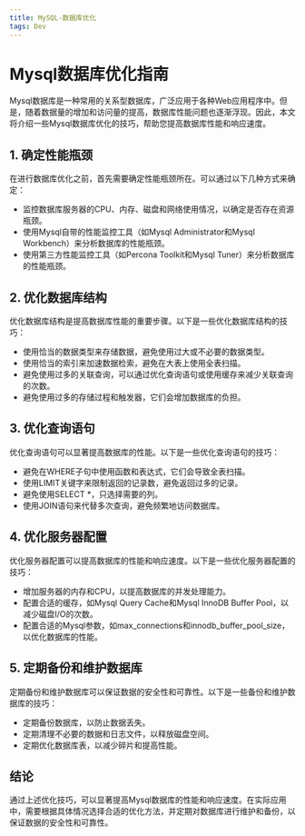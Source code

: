 ```yaml
---
title: MySQL-数据库优化
tags: Dev
---
```


# Mysql数据库优化指南

Mysql数据库是一种常用的关系型数据库，广泛应用于各种Web应用程序中。但是，随着数据量的增加和访问量的提高，数据库性能问题也逐渐浮现。因此，本文将介绍一些Mysql数据库优化的技巧，帮助您提高数据库性能和响应速度。<!--more-->

## 1. 确定性能瓶颈

在进行数据库优化之前，首先需要确定性能瓶颈所在。可以通过以下几种方式来确定：

- 监控数据库服务器的CPU、内存、磁盘和网络使用情况，以确定是否存在资源瓶颈。
- 使用Mysql自带的性能监控工具（如Mysql Administrator和Mysql Workbench）来分析数据库的性能瓶颈。
- 使用第三方性能监控工具（如Percona Toolkit和Mysql Tuner）来分析数据库的性能瓶颈。

## 2. 优化数据库结构

优化数据库结构是提高数据库性能的重要步骤。以下是一些优化数据库结构的技巧：

- 使用恰当的数据类型来存储数据，避免使用过大或不必要的数据类型。
- 使用恰当的索引来加速数据检索，避免在大表上使用全表扫描。
- 避免使用过多的关联查询，可以通过优化查询语句或使用缓存来减少关联查询的次数。
- 避免使用过多的存储过程和触发器，它们会增加数据库的负担。

## 3. 优化查询语句

优化查询语句可以显著提高数据库的性能。以下是一些优化查询语句的技巧：

- 避免在WHERE子句中使用函数和表达式，它们会导致全表扫描。
- 使用LIMIT关键字来限制返回的记录数，避免返回过多的记录。
- 避免使用SELECT *，只选择需要的列。
- 使用JOIN语句来代替多次查询，避免频繁地访问数据库。

## 4. 优化服务器配置

优化服务器配置可以提高数据库的性能和响应速度。以下是一些优化服务器配置的技巧：

- 增加服务器的内存和CPU，以提高数据库的并发处理能力。
- 配置合适的缓存，如Mysql Query Cache和Mysql InnoDB Buffer Pool，以减少磁盘I/O的次数。
- 配置合适的Mysql参数，如max_connections和innodb_buffer_pool_size，以优化数据库的性能。

## 5. 定期备份和维护数据库

定期备份和维护数据库可以保证数据的安全性和可靠性。以下是一些备份和维护数据库的技巧：

- 定期备份数据库，以防止数据丢失。
- 定期清理不必要的数据和日志文件，以释放磁盘空间。
- 定期优化数据库表，以减少碎片和提高性能。

## 结论

通过上述优化技巧，可以显著提高Mysql数据库的性能和响应速度。在实际应用中，需要根据具体情况选择合适的优化方法，并定期对数据库进行维护和备份，以保证数据的安全性和可靠性。